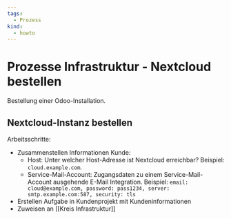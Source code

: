 ```yaml
---
tags:
  - Prozess
kind:
  - howto
---
```

# Prozesse Infrastruktur - Nextcloud bestellen

Bestellung einer Odoo-Installation.

## Nextcloud-Instanz bestellen

Arbeitsschritte:

* Zusammenstellen Informationen Kunde:
	* Host: Unter welcher Host-Adresse ist Nextcloud erreichbar? Beispiel: `cloud.example.com`.
	* Service-Mail-Account: Zugangsdaten zu einem Service-Mail-Account ausgehende E-Mail Integration. Beispiel: `email: cloud@example.com, password: pass1234, server: smtp.example.com:587, security: tls`
* Erstellen Aufgabe in Kundenprojekt mit Kundeninformationen
* Zuweisen an [[Kreis Infrastruktur]]

